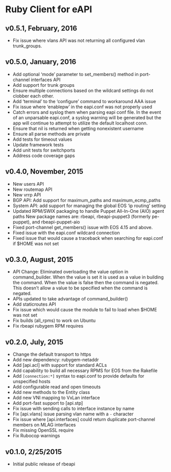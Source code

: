 Ruby Client for eAPI
====================

## v0.5.1, February, 2016

- Fix issue where vlans API was not returning all configured vlan trunk_groups.

## v0.5.0, January, 2016

- Add optional ‘mode’ parameter to set_members() method in port-channel
  interfaces API
- Add support for trunk groups
- Ensure multiple connections based on the wildcard settings do not clobber
  each other.
- Add ‘terminal’ to the ‘configure’ command to workaround AAA issue
- Fix issue where ‘enablepw’ in the eapi.conf was not properly used
- Catch errors and syslog them when parsing eapi conf file.
  In the event of an unparsable eapi.conf, a syslog warning will be generated
  but the app will continue to attempt to utilize the default localhost conn.
- Ensure that nil is returned when getting nonexistent username
- Ensure all parse methods are private
- Add tests for timeout values
- Update framework tests
- Add unit tests for switchports
- Address code coverage gaps


## v0.4.0, November, 2015

- New users API
- New routemap API
- New vrrp API
- BGP API: Add support for maximum_paths and maximum_ecmp_paths
- System API: add support for managing the global EOS ‘ip routing’ setting
- Updated RPM/SWIX packaging to handle Puppet All-In-One (AIO) agent paths
  New package names are: rbeapi, rbeapi-puppet3 (formerly pe-puppet),
  and rbeapi-puppet-aio
- Fixed port-channel get_members() issue with EOS 4.15 and above.
- Fixed issue with the eapi.conf wildcard connection
- Fixed issue that would cause a traceback when searching for eapi.conf if
  $HOME was not set


## v0.3.0, August, 2015

- API Change: Eliminated overloading the value option in command_builder. When
  the value is set it is used as a value in building the command. When the value
  is false then the command is negated. This doesn’t allow a value to be
  specified when the command is negated.
- APIs updated to take advantage of command_builder()
- Add staticroutes API
- Fix issue which would cause the module to fail to load when $HOME was not set
- Fix builds (all_rpms) to work on Ubuntu
- Fix rbeapi rubygem RPM requires

## v0.2.0, July, 2015

- Change the default transport to https
- Add new dependency: rubygem-netaddr
- Add [api.acl] with support for standard ACLs
- Add capability to build all necessary RPMS for EOS from the Rakefile
- Add `[connection:*]` syntax to eapi.conf to provide defaults for unspecified hosts
- Add configurable read and open timeouts
- Add new methods to the Entity class
- Add new VNI mapping to VxLan interface
- Add port-fast support to [api.stp]
- Fix issue with sending calls to interface instance by name
- Fix [api.vlans] issue parsing vlan name with a `-` character
- Fix issue where [api.interfaces] could return duplicate port-channel members on MLAG interfaces
- Fix missing OpenSSL require
- Fix Rubocop warnings


## v0.1.0, 2/25/2015

- Initial public release of rbeapi
